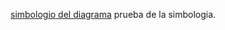 [simbologio del diagrama](https://www.google.com/sa+de+diagrama+de+flujo&oq=simbologia+de+diagra&aqs=chrome.0.0j69i57j0l6.9311j0j7&sourceid=chro-sssssdc8) prueba de la simbologia.